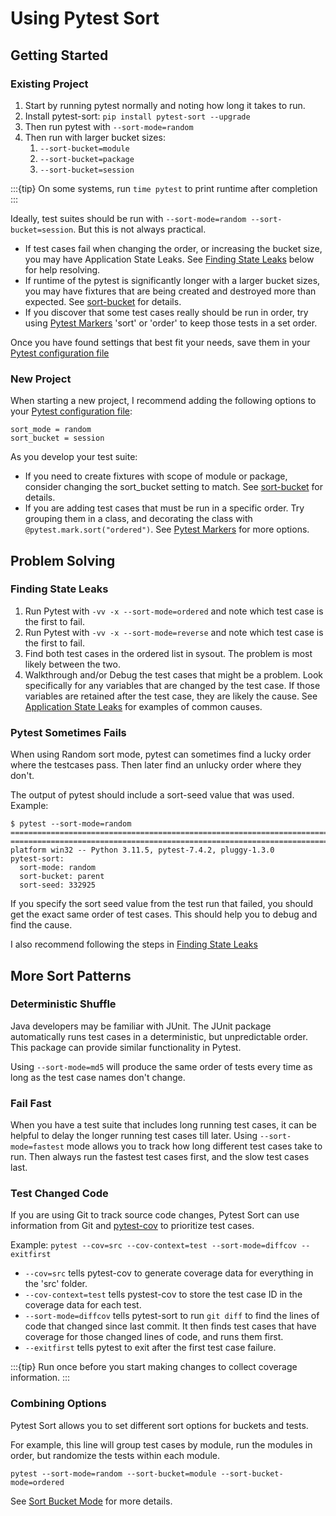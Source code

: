 # Using Pytest Sort

## Getting Started

### Existing Project

1. Start by running pytest normally and noting how long it takes to run.  
2. Install pytest-sort: `pip install pytest-sort --upgrade`
3. Then run pytest with `--sort-mode=random`
4. Then run with larger bucket sizes:
    1. `--sort-bucket=module`
    2. `--sort-bucket=package`
    3. `--sort-bucket=session`

:::{tip}
On some systems, run `time pytest` to print runtime after completion
:::

Ideally, test suites should be run with `--sort-mode=random --sort-bucket=session`.
But this is not always practical.
* If test cases fail when changing the order, or increasing the bucket size, you may have Application State Leaks.
See [Finding State Leaks](project:#finding-state-leaks) below for help resolving.
* If runtime of the pytest is significantly longer with a larger bucket sizes, you may have fixtures that are being created and destroyed more than expected.  See [sort-bucket](project:configuration.md#sort-bucket) for details.
* If you discover that some test cases really should be run in order, try using [Pytest Markers](project:configuration.md#pytest-markers) 'sort' or 'order' to keep those tests in a set order.

Once you have found settings that best fit your needs, save them in your [Pytest configuration file](https://docs.pytest.org/en/stable/reference/customize.html#configuration-file-formats)

### New Project

When starting a new project, I recommend adding the following options to your [Pytest configuration file](https://docs.pytest.org/en/stable/reference/customize.html#configuration-file-formats):
```
sort_mode = random
sort_bucket = session
```

As you develop your test suite:
* If you need to create fixtures with scope of module or package, consider changing the sort_bucket setting to match.  See [sort-bucket](project:configuration.md#sort-bucket) for details.
* If you are adding test cases that must be run in a specific order.  Try grouping them in a class, and decorating the class with `@pytest.mark.sort("ordered")`.  See [Pytest Markers](project:configuration.md#pytest-markers) for more options.

## Problem Solving

### Finding State Leaks

1. Run Pytest with `-vv -x --sort-mode=ordered` and note which test case is the first to fail.
2. Run Pytest with `-vv -x --sort-mode=reverse` and note which test case is the first to fail.
3. Find both test cases in the ordered list in sysout.  The problem is most likely between the two.
4. Walkthrough and/or Debug the test cases that might be a problem.
Look specifically for any variables that are changed by the test case.
If those variables are retained after the test case, they are likely the cause.
See [Application State Leaks](project:app_state_leaks.md) for examples of common causes.

### Pytest Sometimes Fails

When using Random sort mode, pytest can sometimes find a lucky order where the testcases pass.
Then later find an unlucky order where they don't.

The output of pytest should include a sort-seed value that was used.  Example:
```
$ pytest --sort-mode=random
============================================================================ ============================================================================
platform win32 -- Python 3.11.5, pytest-7.4.2, pluggy-1.3.0
pytest-sort:
  sort-mode: random
  sort-bucket: parent
  sort-seed: 332925
```

If you specify the sort seed value from the test run that failed, you should get the exact same order of test cases.
This should help you to debug and find the cause.

I also recommend following the steps in [Finding State Leaks](project:#finding-state-leaks)

## More Sort Patterns

### Deterministic Shuffle

Java developers may be familiar with JUnit. The JUnit package automatically runs test cases in a deterministic, but unpredictable order.
This package can provide similar functionality in Pytest.

Using `--sort-mode=md5` will produce the same order of tests every time as long as the test case names don't change.

### Fail Fast

When you have a test suite that includes long running test cases, it can be helpful to delay the longer running test cases till later.
Using `--sort-mode=fastest` mode allows you to track how long different test cases take to run.  Then always run the fastest test cases first, and the slow test cases last.

### Test Changed Code

If you are using Git to track source code changes, Pytest Sort can use information from Git and [pytest-cov](https://pytest-cov.readthedocs.io/) to prioritize test cases.

Example: `pytest --cov=src --cov-context=test --sort-mode=diffcov --exitfirst`

* `--cov=src` tells pytest-cov to generate coverage data for everything in the 'src' folder.
* `--cov-context=test` tells pystest-cov to store the test case ID in the coverage data for each test.
* `--sort-mode=diffcov` tells pytest-sort to run `git diff` to find the lines of code that changed since last commit.
    It then finds test cases that have coverage for those changed lines of code, and runs them first.
* `--exitfirst` tells pytest to exit after the first test case failure.

:::{tip}
Run once before you start making changes to collect coverage information.
:::

### Combining Options

Pytest Sort allows you to set different sort options for buckets and tests.

For example, this line will group test cases by module, run the modules in order, but randomize the tests within each module.

```
pytest --sort-mode=random --sort-bucket=module --sort-bucket-mode=ordered
```

See [Sort Bucket Mode](project:configuration.md#sort-bucket-mode) for more details.

